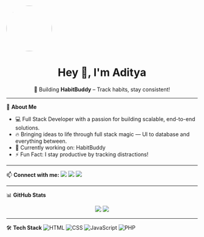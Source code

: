 <!--## Hi there 👋-->

<img align="center" src="images/aditya.jpg" width="120" style="border-radius: 50%" />

<h1 align="center">Hey 👋, I'm Aditya</h1>
<p align="center">🌱 Building <b>HabitBuddy</b> – Track habits, stay consistent!</p>

---

🧠 **About Me**
- 💻 Full Stack Developer with a passion for building scalable, end-to-end solutions.
- 🔥 Bringing ideas to life through full stack magic — UI to database and everything between.
- 🔭 Currently working on: HabitBuddy
- ⚡ Fun Fact: I stay productive by tracking distractions!

---

📫 **Connect with me:**
<a href="https://www.linkedin.com/in/ad1tyathakur/" target="_blank"><img src="https://img.shields.io/badge/LinkedIn-blue?logo=linkedin&style=flat" /></a>
<a href="https://github.com/adityathakur-cse" target="_blank"><img src="https://img.shields.io/badge/GitHub-black?logo=github&style=flat" /></a>
<a href="mailto:adithakurji@gmail.com"><img src="https://img.shields.io/badge/Email-red?logo=gmail&style=flat" /></a>

---

📊 **GitHub Stats**
<p align="center">
  <img src="https://github-readme-stats.vercel.app/api?username=yourusername&show_icons=true&theme=tokyonight" />
  <img src="https://github-readme-stats.vercel.app/api/top-langs/?username=yourusername&layout=compact&theme=tokyonight" />
</p>

---

🛠 **Tech Stack**
![HTML](https://img.shields.io/badge/-HTML5-E34F26?logo=html5&logoColor=white)
![CSS](https://img.shields.io/badge/-CSS3-1572B6?logo=css3&logoColor=white)
![JavaScript](https://img.shields.io/badge/-JavaScript-F7DF1E?logo=javascript&logoColor=black)
![PHP](https://img.shields.io/badge/-PHP-777BB4?logo=php&logoColor=white)
